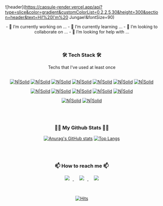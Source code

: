 

![header](https://capsule-render.vercel.app/api?type=slice&color=gradient&customColorList=0,2,2,5,30&height=300&section=header&text=Hi!%20I'm%20 Jungae!&fontSize=90)



<div align=center>
- 🔭 I’m currently working on ...
- 🌱 I’m currently learning ...
- 👯 I’m looking to collaborate on ...
- 🤔 I’m looking for help with ...
</div>

<br />
<br />


<div align=center>
  <h3> 🛠 Tech Stack 🛠 </h3>
</div>
<div align=center>
Techs that I've used at least once
</div>

<br />


<div align=center>

[![N|Solid](https://img.shields.io/badge/Python-3766AB?style=flat-square&logo=Python&logoColor=white)](https://)  [![N|Solid](https://img.shields.io/badge/Java-007396?style=flat-square&logo=java&logoColor=white)](https://) [![N|Solid](https://img.shields.io/badge/C++-00599C?style=flat-square&logo=c%2B%2B&logoColor=white)](https://) [![N|Solid](https://img.shields.io/badge/C-A8B9CC?style=flat-square&logo=C&logoColor=white)](https://) [![N|Solid](https://img.shields.io/badge/Javascript-F7DF1E?style=flat-square&logo=javascript&logoColor=white)](https://) [![N|Solid](https://img.shields.io/badge/HTML-E34F26?style=flat-square&logo=html5&logoColor=white)](https://) [![N|Solid](https://img.shields.io/badge/CSS-1572B6?style=flat-square&logo=css3&logoColor=white)](https://) 

</div>

<div align=center>

[![N|Solid](https://img.shields.io/badge/Kotlin-7F52FF?style=flat-square&logo=kotlin&logoColor=white)](https://) [![N|Solid](https://img.shields.io/badge/Android-3DDC84?style=flat-square&logo=android&logoColor=white)](https://) [![N|Solid](https://img.shields.io/badge/React-Native-61DAFB?style=flat-square&logo=react&logoColor=white)](https://) [![N|Solid](https://img.shields.io/badge/Firebase-FFCA28?style=flat-square&logo=firebase&logoColor=white)](https://) [![N|Solid](https://img.shields.io/badge/AWS-232F3E?style=flat-square&logo=amazon-aws&logoColor=white)](https://)

</div>

<div align=center>
	
[![N|Solid](https://img.shields.io/badge/arduino-00979D?style=flat-square&logo=arduino&logoColor=white)](https://) [![N|Solid](https://img.shields.io/badge/Figma-F24E1E?style=flat-square&logo=figma&logoColor=white)](https://)

</div>

<br />
<br />

<h3 align="center">👩‍💻 My Github Stats 👩‍💻</h3>

<div align=center>

[![Anurag's GitHub stats](https://github-readme-stats.vercel.app/api?username=jungaeeum&show_icons=true&theme=dracula)](https://github.com/jungaeeum/github-readme-stats) [![Top Langs](https://github-readme-stats.vercel.app/api/top-langs/?username=jungaeeum&layout=compact)](https://github.com/jungaeeum/github-readme-stats)
	
</div>

<br />
<br />

<div align=center>
	
<h3> 📫 How to reach me 📫 </h3>
	

<a href="https://instagram.com/affection_eum">
    <img 
        src="http://img.shields.io/badge/-Instagram-black?style=flat&logo=Instagram&link=https://instagram.com/affection_eum/"
        style="height : auto; margin-left : 10px; margin-right : 10px;"/>
</a>&nbsp
<a href="mailto:jungaeeum@gmail.com"><img src="https://img.shields.io/badge/Gmail-d14836?style=flat&logo=Gmail&logoColor=white&link=kimhyein7110@gmail.com"
	 style="height : auto; margin-left : 10px; margin-right : 10px;"/>
</a>&nbsp
<a href="https://www.linkedin.com/in/jungae-eum-a11451218/"><img src="https://img.shields.io/badge/Linkedin-0A66C2?style=flat&logo=Linkedin&logoColor=white&link=https://www.linkedin.com/in/jungae-eum-a11451218/"
	 style="height : auto; margin-left : 10px; margin-right : 10px;"/>
</a>
	


</div>


<br />
<br />


<div align=center>

  [![Hits](https://hits.seeyoufarm.com/api/count/incr/badge.svg?url=https%3A%2F%2Fgithub.com%2Fjungaeeum)](https://hits.seeyoufarm.com) 

</div>
	

<!--
- 🔭 I’m currently working on ...
- 🌱 I’m currently learning ...
- 👯 I’m looking to collaborate on ...
- 🤔 I’m looking for help with ...
- 😄 
- ⚡ 
-->
